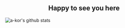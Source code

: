 <p align="center">
 <h2 align="center">Happy to see you here</h2>
</p>

![a-kor's github stats](https://github-readme-stats.vercel.app/api?username=a-kor&show_icons=true&title_color=ffc857&icon_color=8ac926&text_color=daf7dc&bg_color=151515)


 

